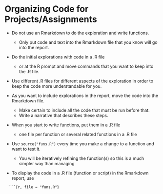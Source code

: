 
# Organizing Code for Projects/Assignments

+ Do not use an Rmarkdown to do the exploration and write functions.
  + Only put code and text into the Rmarkdown file that you know will go into the report.

+ Do the initial explorations with code in a .R file 
  + or at the R prompt and move commands that you want to keep into the .R file.
  
+ Use different .R files for different aspects of the exploration in order to keep 
   the code more understandable for you.
   
+ As you want to include explorations in the  report, move the code into the Rmarkdown file.
   + Make certain to include all the code that must be run before that.
   + Write a narrative that describes these steps.
   
   
+ When you start to write functions, put them in a .R file
   + one file per function or several related functions in a .R file
   
+ Use `source("funs.R")` every time you make a change to a function and want to test it.
   + You will be iteratively refining the function(s) so this is a much simpler way than managing 
     

+ To display the code in a .R file (function or script) in the Rmarkdown report, use
```
  ```{r, file = "funs.R"}
  ```
```
